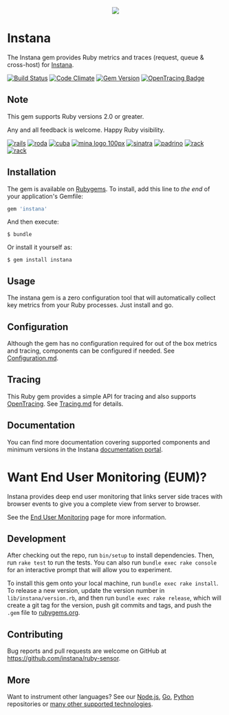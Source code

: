 <div align="center">
<img src="http://www.instana.com/wp-content/uploads/2016/11/Instana-Infrastructure-Map-1-1024x551.png"/>
</div>

# Instana

The Instana gem provides Ruby metrics and traces (request, queue & cross-host) for [Instana](https://www.instana.com/).

[![Build Status](https://travis-ci.org/instana/ruby-sensor.svg?branch=master)](https://travis-ci.org/instana/ruby-sensor)
[![Code
Climate](https://codeclimate.com/github/instana/ruby-sensor/badges/gpa.svg)](https://codeclimate.com/github/instana/ruby-sensor)
[![Gem Version](https://badge.fury.io/rb/instana.svg)](https://badge.fury.io/rb/instana)
[![OpenTracing Badge](https://img.shields.io/badge/OpenTracing-enabled-blue.svg)](http://opentracing.io)

## Note

This gem supports Ruby versions 2.0 or greater.

Any and all feedback is welcome.  Happy Ruby visibility.

[![rails](https://s3.amazonaws.com/instana/rails-logo.jpg?1)](http://rubyonrails.org/)
[![roda](https://s3.amazonaws.com/instana/roda-logo.png?1)](http://roda.jeremyevans.net/)
[![cuba](https://s3.amazonaws.com/instana/cuba-logo.png?1)](http://cuba.is/)
[![mina logo 100px](https://cloud.githubusercontent.com/assets/395132/23832558/fcd5bdb2-0736-11e7-9809-3016e89698e2.png)](https://github.com/instana/mina-instana)
[![sinatra](https://s3.amazonaws.com/instana/sinatra-logo.png?1)](http://www.sinatrarb.com/)
[![padrino](https://s3.amazonaws.com/instana/padrino-logo.png?1)](http://padrinorb.com/)
[![rack](https://s3.amazonaws.com/instana/rack-logo.png?1)](https://rack.github.io/)
[![rack](https://user-images.githubusercontent.com/395132/27842764-27e0e452-610d-11e7-811f-8575f83b8944.png?1)](http://www.grpc.io/)

## Installation

The gem is available on [Rubygems](https://rubygems.org/gems/instana).  To install, add this line to _the end_ of your application's Gemfile:

```ruby
gem 'instana'
```

And then execute:

    $ bundle

Or install it yourself as:

    $ gem install instana

## Usage

The instana gem is a zero configuration tool that will automatically collect key metrics from your Ruby processes.  Just install and go.

## Configuration

Although the gem has no configuration required for out of the box metrics and tracing, components can be configured if needed.  See [Configuration.md](https://github.com/instana/ruby-sensor/blob/master/Configuration.md).

## Tracing

This Ruby gem provides a simple API for tracing and also supports [OpenTracing](http://opentracing.io/).  See [Tracing.md](https://github.com/instana/ruby-sensor/blob/master/Tracing.md) for details.

## Documentation

You can find more documentation covering supported components and minimum versions in the Instana [documentation portal](https://docs.instana.io/ecosystem/ruby/).

# Want End User Monitoring (EUM)?

Instana provides deep end user monitoring that links server side traces with browser events to give you a complete view from server to browser.

See the [End User Monitoring](/products/website_monitoring/#configuration) page for more information.

## Development

After checking out the repo, run `bin/setup` to install dependencies. Then, run `rake test` to run the tests. You can also run `bundle exec rake console` for an interactive prompt that will allow you to experiment.

To install this gem onto your local machine, run `bundle exec rake install`. To release a new version, update the version number in `lib/instana/version.rb`, and then run `bundle exec rake release`, which will create a git tag for the version, push git commits and tags, and push the `.gem` file to [rubygems.org](https://rubygems.org).

## Contributing

Bug reports and pull requests are welcome on GitHub at https://github.com/instana/ruby-sensor.

## More

Want to instrument other languages?  See our [Node.js](https://github.com/instana/nodejs-sensor), [Go](https://github.com/instana/golang-sensor), [Python](https://github.com/instana/python-sensor) repositories or [many other supported technologies](https://www.instana.com/supported-technologies/).


